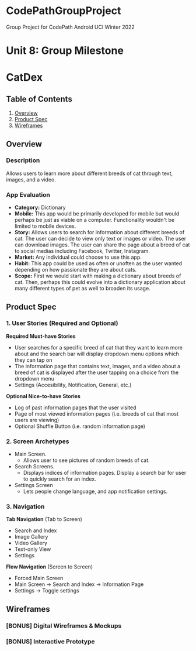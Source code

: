# CodePathGroupProject
Group Project for CodePath Android UCI Winter 2022


Unit 8: Group Milestone
===

# CatDex

## Table of Contents
1. [Overview](#Overview)
1. [Product Spec](#Product-Spec)
1. [Wireframes](#Wireframes)

## Overview
### Description
Allows users to learn more about different breeds of cat through text, images, and a video. 

### App Evaluation
- **Category:** Dictionary
- **Mobile:** This app would be primarily developed for mobile but would perhaps be just as viable on a computer. Functionality wouldn't be limited to mobile devices.
- **Story:** Allows users to search for information about different breeds of cat. The user can decide to view only text or images or video. The user can download images. The user can share the page about a breed of cat to social medias including Facebook, Twitter, Instagram.
- **Market:** Any individual could choose to use this app.
- **Habit:** This app could be used as often or unoften as the user wanted depending on how passionate they are about cats.
- **Scope:** First we would start with making a dictionary about breeds of cat. Then, perhaps this could evolve into a dictionary application about many different types of pet as well to broaden its usage.

## Product Spec
### 1. User Stories (Required and Optional)

**Required Must-have Stories**

* User searches for a specific breed of cat that they want to learn more about and the search bar will display dropdown menu options which they can tap on
* The information page that contains text, images, and a video about a breed of cat is displayed after the user tapping on a choice from the dropdown menu
* Settings (Accesibility, Notification, General, etc.)

**Optional Nice-to-have Stories**

* Log of past information pages that the user visited
* Page of most viewed information pages (i.e. breeds of cat that most users are viewing)
* Optional Shuffle Button (i.e. random information page)

### 2. Screen Archetypes

* Main Screen.
   * Allows user to see pictures of random breeds of cat.
* Search Screens.
   * Displays indices of information pages. Display a search bar for user to quickly search for an index.
* Settings Screen
   * Lets people change language, and app notification settings.

### 3. Navigation

**Tab Navigation** (Tab to Screen)

* Search and Index
* Image Gallery
* Video Gallery
* Text-only View
* Settings

**Flow Navigation** (Screen to Screen)
* Forced Main Screen
* Main Screen -> Search and Index -> Information Page
* Settings -> Toggle settings

## Wireframes

### [BONUS] Digital Wireframes & Mockups

### [BONUS] Interactive Prototype

